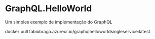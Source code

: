 # GraphQL.HelloWorld
Um simples exemplo de implementação do GraphQL


docker pull fabiobraga.azurecr.io/graphqlhelloworldsingleservice:latest
